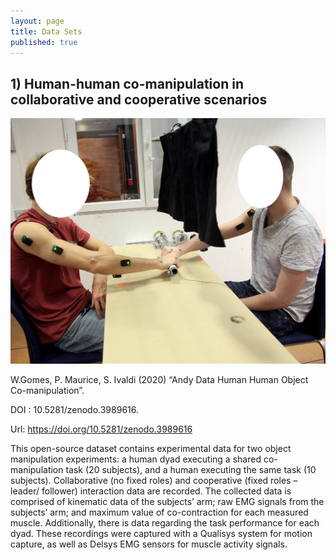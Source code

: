 ```yaml
---
layout: page
title: Data Sets
published: true
---
```

## 1) Human-human co-manipulation in collaborative and cooperative scenarios

![Cooperation/Collaboration Task](img/exp_setup_view.jpg)

W.Gomes, P. Maurice, S. Ivaldi (2020) “Andy Data Human Human Object Co-manipulation”.

DOI : 10.5281/zenodo.3989616.

Url: https://doi.org/10.5281/zenodo.3989616

This open-source dataset contains experimental data for two object manipulation experiments: a human dyad executing a shared co-manipulation task (20 subjects), and a human executing the same task (10 subjects). Collaborative (no fixed roles) and cooperative (fixed roles – leader/ follower) interaction data are recorded.
The collected data is comprised of kinematic data of the subjects’ arm; raw EMG signals from the subjects’ arm; and maximum value of co-contraction for each measured muscle. Additionally, there is data regarding the task performance for each dyad. These recordings were captured with a Qualisys system for motion capture, as well as Delsys EMG sensors for muscle activity signals.
